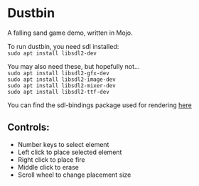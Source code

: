 # Dustbin

A falling sand game demo, written in Mojo.

To run dustbin, you need sdl installed:  
`sudo apt install libsdl2-dev`

You may also need these, but hopefully not...  
`sudo apt install libsdl2-gfx-dev`  
`sudo apt install libsdl2-image-dev`  
`sudo apt install libsdl2-mixer-dev`  
`sudo apt install libsdl2-ttf-dev`  

You can find the sdl-bindings package used for rendering [here](https://github.com/Ryul0rd/sdl-bindings)

## Controls:
- Number keys to select element
- Left click to place selected element
- Right click to place fire
- Middle click to erase
- Scroll wheel to change placement size